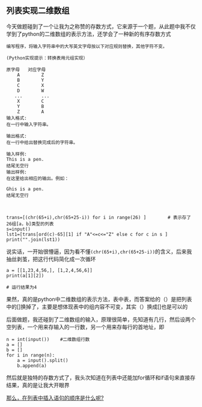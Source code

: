 ## 列表实现二维数组

今天做题碰到了一个让我为之称赞的存数方式，它来源于一个题，从此题中我不仅学到了python的二维数组的表示方法，还学会了一种新的有序存数方式  

```
编写程序，将输入字符串中的大写英文字母按以下对应规则替换，其他字符不变。

(Python实现提示：转换表用元组实现）

原字母   对应字母
    A        Z
    B        Y
    C        X
    D        W
   ...       ...
    X        C
    Y        B
    Z        A
输入格式:
在一行中输入字符串。

输出格式:
在一行中给出替换完成后的字符串。

输入样例:
This is a pen.
结尾无空行
输出样例:
在这里给出相应的输出。例如：

Ghis is a pen.
结尾无空行



trans=[(chr(65+i),chr(65+25-i)) for i in range(26) ]        # 表示存了26组[a，b]类型的列表
s=input()
lst1=[trans[ord(c)-65][1] if "A"<=c<="Z" else c for c in s ]
print("".join(lst1))

```

说实话，一开始很懵逼，因为看不懂`(chr(65+i),chr(65+25-i))`的含义，后来我抽丝剥茧，把这行代码简化成一次循环  

```
a = [[1,23,4,56,], [1,2,4,56,6]]
print(a[1][2])

# 运行结果为4
```

果然，真的是python中二维数组的表示方法，表中表，而答案给的（）是把列表中的[]换掉了，主要是想体现表中的组内容不可变，其实（）换成[]也是可以的  

后面做题，我还碰到了二维数组的输入，原理很简单，先知道有几行，然后设两个空列表，一个用来存输入的一行数，另一个用来存每行的首地址，即  

```
n = int(input())    #二维数组行数
a = []
b = []
for i in range(n):
    a = input().split()
    b.append(a)
```





然后就是独特的存数方式了，我头次知道在列表中还能加for循环和if语句来直接存结果，真的是让我大开眼界 


[那么，在列表中插入语句的顺序是什么呢?](https://github.com/ccfisme/Python/blob/%E5%88%97%E8%A1%A8%E5%86%85%E5%B5%8C%E8%AF%AD%E5%8F%A5/README.md)










